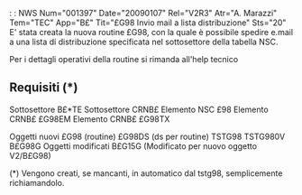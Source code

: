  :  : NWS Num="001397" Date="20090107" Rel="V2R3" Atr="A. Marazzi" Tem="TEC" App="B£" Tit="£G98 Invio mail a lista distribuzione" Sts="20"
E' stata creata la nuova routine £G98, con la quale è possibile spedire e.mail a una lista di distribuzione specificata nel sottosettore della tabella NSC.

Per i dettagli operativi della routine si rimanda all'help tecnico

Requisiti    (\*)
-------------
Sottosettore B£\*TE
Sottosettore CRNB£
Elemento NSC   £98
Elemento CRNB£ £G98EM
Elemento CRNB£ £G98TX

Oggetti nuovi
£G98 (routine)
£G98DS (ds per routine)
TSTG98
TSTG980V
B£G98G
Oggetti modificati
B£G15G (Modificato per nuovo oggetto V2/B£G98)


(\*)  Vengono creati, se mancanti, in automatico dal tstg98, semplicemente richiamandolo.
